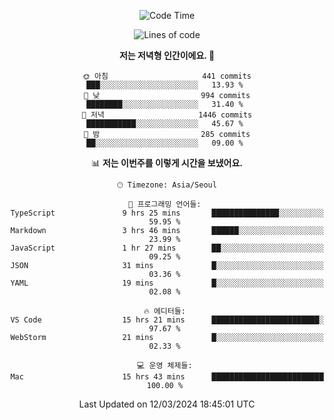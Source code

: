 <div align='center'>
 
<!--START_SECTION:waka-->
![Code Time](http://img.shields.io/badge/Code%20Time-3%2C453%20hrs%207%20mins-blue)

![Lines of code](https://img.shields.io/badge/%EC%A0%80%EB%8A%94%20%EC%97%AC%ED%83%9C%EA%B9%8C%EC%A7%80%20-1.5%20million%20%EC%A4%84%EC%9D%98%20%EC%BD%94%EB%93%9C%EB%A5%BC%20%EC%9E%91%EC%84%B1%ED%96%88%EC%96%B4%EC%9A%94.-blue)

**저는 저녁형 인간이에요. 🦉** 

```text
🌞 아침                     441 commits         ███░░░░░░░░░░░░░░░░░░░░░░   13.93 % 
🌆 낮　                     994 commits         ████████░░░░░░░░░░░░░░░░░   31.40 % 
🌃 저녁                     1446 commits        ███████████░░░░░░░░░░░░░░   45.67 % 
🌙 밤　                     285 commits         ██░░░░░░░░░░░░░░░░░░░░░░░   09.00 % 
```


📊 **저는 이번주를 이렇게 시간을 보냈어요.** 

```text
🕑︎ Timezone: Asia/Seoul

💬 프로그래밍 언어들: 
TypeScript               9 hrs 25 mins       ███████████████░░░░░░░░░░   59.95 % 
Markdown                 3 hrs 46 mins       ██████░░░░░░░░░░░░░░░░░░░   23.99 % 
JavaScript               1 hr 27 mins        ██░░░░░░░░░░░░░░░░░░░░░░░   09.25 % 
JSON                     31 mins             █░░░░░░░░░░░░░░░░░░░░░░░░   03.36 % 
YAML                     19 mins             █░░░░░░░░░░░░░░░░░░░░░░░░   02.08 % 

🔥 에디터들: 
VS Code                  15 hrs 21 mins      ████████████████████████░   97.67 % 
WebStorm                 21 mins             █░░░░░░░░░░░░░░░░░░░░░░░░   02.33 % 

💻 운영 체제들: 
Mac                      15 hrs 43 mins      █████████████████████████   100.00 % 
```


 Last Updated on 12/03/2024 18:45:01 UTC
<!--END_SECTION:waka-->
 </div>
<!---
Emewjin/Emewjin is a ✨ special ✨ repository because its `README.md` (this file) appears on your GitHub profile.
You can click the Preview link to take a look at your changes.
--->
